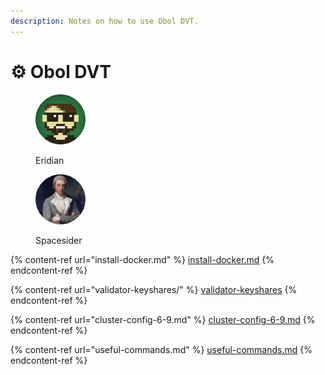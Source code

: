 ```yaml
---
description: Notes on how to use Obol DVT.
---
```


# ⚙ Obol DVT

<div>

<figure><img src="https://raw.githubusercontent.com/DVStakers/docs/main/.gitbook/assets/Eridian.png" alt=""><figcaption><p>Eridian</p></figcaption></figure>

 

<figure><img src="../../.gitbook/assets/Spacesider.png" alt=""><figcaption><p>Spacesider</p></figcaption></figure>

</div>

{% content-ref url="install-docker.md" %}
[install-docker.md](install-docker.md)
{% endcontent-ref %}

{% content-ref url="validator-keyshares/" %}
[validator-keyshares](validator-keyshares/)
{% endcontent-ref %}

{% content-ref url="cluster-config-6-9.md" %}
[cluster-config-6-9.md](cluster-config-6-9.md)
{% endcontent-ref %}

{% content-ref url="useful-commands.md" %}
[useful-commands.md](useful-commands.md)
{% endcontent-ref %}
